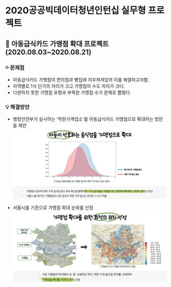 # 2020공공빅데이터청년인턴십 실무형 프로젝트

## 🍱 아동급식카드 가맹점 확대 프로젝트(2020.08.03~2020.08.21)
### 💦 문제점
- 아동급식카드 가맹점이 편의점과 빵집에 치우쳐져있어 이를 해결하고자함.
- 지역별로 1식 단가의 차이가 크고 가맹점의 수도 차이가 크다.
- 다양하지 못한 가맹점 유형과 부족한 가맹점 수가 문제로 뽑혔다.

### 💡 해결방안
- 행정안전부가 실시하는 '착한가격업소'를 아동급식카드 가맹점으로 확대하는 방안을 제안
![모델링.PNG](./image/모델링.PNG)

- 서울시를 기준으로 가맹점 확대 순위를 산정
![서울시_최적.PNG](./image/서울시_최적.PNG)